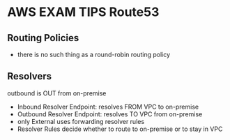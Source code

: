 # AWS EXAM TIPS Route53

## Routing Policies

- there is no such thing as a round-robin routing policy

## Resolvers

outbound is OUT from on-premise

- Inbound Resolver Endpoint: resolves FROM VPC to on-premise
- Outbound Resolver Endpoint: resolves TO VPC from on-premise
- only External uses forwarding resolver rules
- Resolver Rules decide whether to route to on-premise or to stay in VPC
